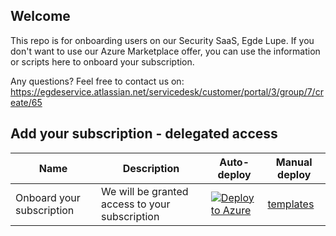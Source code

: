## Welcome
This repo is for onboarding users on our Security SaaS, Egde Lupe. If you don't want to use our Azure Marketplace offer, you can use the information or scripts here to onboard your subscription.

Any questions? Feel free to contact us on: https://egdeservice.atlassian.net/servicedesk/customer/portal/3/group/7/create/65

## Add your subscription - delegated access

Name | Description   | Auto-deploy   | Manual deploy |
-----| ------------- |--------------- |------- 
| Onboard your subscription | We will be granted access to your subscription | [![Deploy to Azure](https://aka.ms/deploytoazurebutton)](https%3A%2F%2Fraw.githubusercontent.com%2FEgdeConsulting%2FEgde.Lupe%2Fmain%2Fazure-lighthouse%2Ftemplates%2Fdelegated-resource-management%2FdelegatedResourceManagement.json) | [templates](https://github.com/EgdeConsulting/Egde.Lupe/tree/main/azure-lighthouse/templates/delegated-resource-management)

